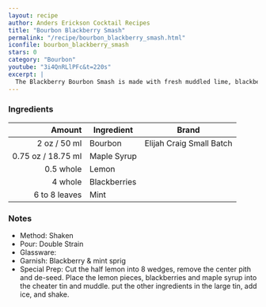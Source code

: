 ```yaml
---
layout: recipe
author: Anders Erickson Cocktail Recipes
title: "Bourbon Blackberry Smash"
permalink: "/recipe/bourbon_blackberry_smash.html"
iconfile: bourbon_blackberry_smash
stars: 0
category: "Bourbon"
youtube: "3i4QnRLlPFc&t=220s"
excerpt: |
  The Blackberry Bourbon Smash is made with fresh muddled lime, blackberries, and mint mixed with bourbon and topped with soda water.
---
```


### Ingredients

|        Amount | Ingredient   | Brand                    |
| ------------: | ------------ | ------------------------ |
|          2 oz / 50 ml | Bourbon      | Elijah Craig Small Batch |
|       0.75 oz / 18.75 ml | Maple Syrup  |
|     0.5 whole | Lemon        |
|       4 whole | Blackberries |
| 6 to 8 leaves | Mint         |

### Notes

- Method: Shaken
- Pour: Double Strain
- Glassware:
- Garnish: Blackberry & mint sprig
- Special Prep: Cut the half lemon into 8 wedges, remove the center pith and de-seed. Place the lemon pieces, blackberries and maple syrup into the cheater tin and muddle. put the other ingredients in the large tin, add ice, and shake.
